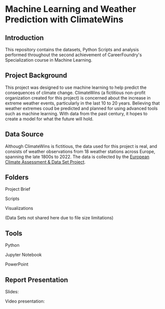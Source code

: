 # Machine Learning and Weather Prediction with ClimateWins

## Introduction

This repository contains the datasets, Python Scripts and analysis performed throughout the second achievement of CareerFoundry's Specialization course in Machine Learning. 

## Project Background

This project was designed to use machine learning to help predict the consequences of climate change. ClimateWins (a fictitious non-profit organization created for this project) is concerned about the increase in extreme weather events, particularly in the last 10 to 20 years. Believing that weather extremes coud be predicted and planned for using advanced tools such as machine learning. With data from the past century, it hopes to create a model for what the future will hold. 

## Data Source

Although ClimateWins is fictitious, the data used for this project is real, and consists of weather observations from 18 weather stations across Europe, spanning the late 1800s to 2022. The data is collected by the [European Climate Assessment & Data Set Project](https://www.ecad.eu). 

## Folders

Project Brief

Scripts

Visualizations

(Data Sets not shared here due to file size limitations)

## Tools

Python

Jupyter Notebook

PowerPoint

## Report Presentation 

Slides: 

Video presentation: 
